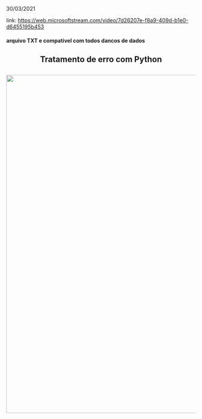 30/03/2021

link: https://web.microsoftstream.com/video/7d26207e-f8a9-409d-b1e0-d6455195b453

#### arquivo TXT e compativel com todos dancos de dados
<h2 align="center"> Tratamento de erro com Python <h2>
<img src="https://user-images.githubusercontent.com/61218420/113019629-32c73e00-9158-11eb-9cf6-10ae9991cb5a.png" width="900">

